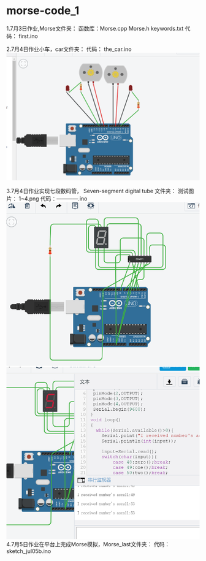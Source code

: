 # morse-code_1

1.7月3日作业,Morse文件夹：
              函数库：Morse.cpp 
                     Morse.h
                     keywords.txt
               代码： first.ino
               
2.7月4日作业小车，car文件夹：
               代码： the_car.ino
               ![image](https://github.com/fj-lsl/morse-code_1/blob/master/picture/QQ%E6%88%AA%E5%9B%BE20190704103734.png)
               
3.7月4日作业实现七段数码管， Seven-segment digital tube 文件夹：
                测试图片： 1~4.png
                代码：————.ino
                ![image](https://github.com/fj-lsl/morse-code_1/blob/master/picture/0.png)
                ![image](https://github.com/fj-lsl/morse-code_1/blob/master/Seven-segment%20digital%20tube/2.png)
4.7月5日作业在平台上完成Morse模拟，Morse_last文件夹：
                代码：sketch_jul05b.ino
